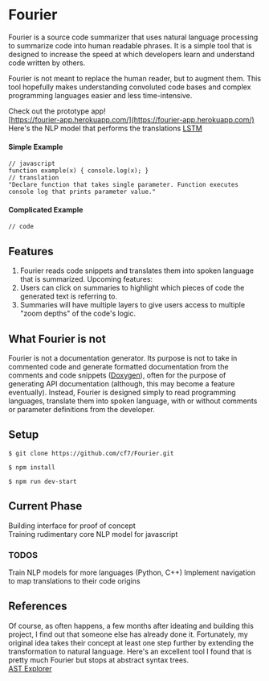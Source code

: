 # Fourier

Fourier is a source code summarizer that uses natural language processing to summarize code into human readable phrases. It is a simple tool that is designed to increase the speed at which developers learn and understand code written by others.

Fourier is not meant to replace the human reader, but to augment them. This tool hopefully makes understanding convoluted code bases and complex programming languages easier and less time-intensive.

Check out the prototype app!\
[https://fourier-app.herokuapp.com/](https://fourier-app.herokuapp.com/)
Here's the NLP model that performs the translations
[LSTM](https://www.kaggle.com/cf1111/fourier2/notebook)

#### Simple Example
~~~
// javascript
function example(x) { console.log(x); }
// translation
"Declare function that takes single parameter. Function executes console log that prints parameter value."
~~~
#### Complicated Example
~~~
// code
~~~

## Features

1) Fourier reads code snippets and translates them into spoken language that is summarized. 
Upcoming features:
2) Users can click on summaries to highlight which pieces of code the generated text is referring to.
3) Summaries will have multiple layers to give users access to multiple "zoom depths" of the code's logic.

## What Fourier is not

Fourier is not a documentation generator. Its purpose is not to take in commented code and generate formatted documentation from the comments and code snippets ([Doxygen](https://en.wikipedia.org/wiki/Doxygen)), often for the purpose of generating API documentation (although, this may become a feature eventually). Instead, Fourier is designed simply to read programming languages, translate them into spoken language, with or without comments or parameter definitions from the developer.

## Setup
~~~
$ git clone https://github.com/cf7/Fourier.git

$ npm install

$ npm run dev-start
~~~

## Current Phase
Building interface for proof of concept\
Training rudimentary core NLP model for javascript

### TODOS
Train NLP models for more languages (Python, C++)
Implement navigation to map translations to their code origins

## References
Of course, as often happens, a few months after ideating and building this project, I find out that someone else has already done it. Fortunately, my original idea takes their concept at least one step further by extending the transformation to natural language. Here's an excellent tool I found that is pretty much Fourier but stops at abstract syntax trees.\
[AST Explorer](https://astexplorer.net/)

